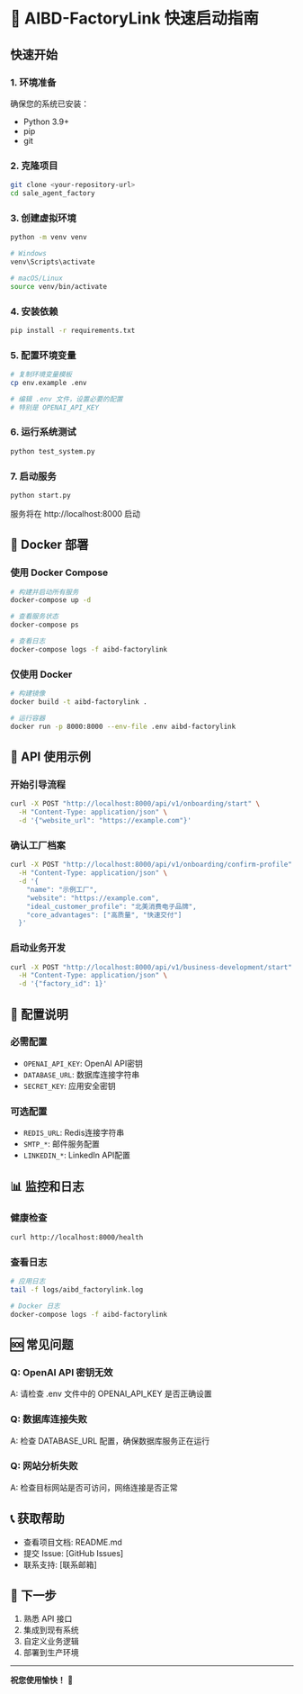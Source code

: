 # 🚀 AIBD-FactoryLink 快速启动指南

## 快速开始

### 1. 环境准备

确保您的系统已安装：
- Python 3.9+
- pip
- git

### 2. 克隆项目

```bash
git clone <your-repository-url>
cd sale_agent_factory
```

### 3. 创建虚拟环境

```bash
python -m venv venv

# Windows
venv\Scripts\activate

# macOS/Linux
source venv/bin/activate
```

### 4. 安装依赖

```bash
pip install -r requirements.txt
```

### 5. 配置环境变量

```bash
# 复制环境变量模板
cp env.example .env

# 编辑 .env 文件，设置必要的配置
# 特别是 OPENAI_API_KEY
```

### 6. 运行系统测试

```bash
python test_system.py
```

### 7. 启动服务

```bash
python start.py
```

服务将在 http://localhost:8000 启动

## 🐳 Docker 部署

### 使用 Docker Compose

```bash
# 构建并启动所有服务
docker-compose up -d

# 查看服务状态
docker-compose ps

# 查看日志
docker-compose logs -f aibd-factorylink
```

### 仅使用 Docker

```bash
# 构建镜像
docker build -t aibd-factorylink .

# 运行容器
docker run -p 8000:8000 --env-file .env aibd-factorylink
```

## 📱 API 使用示例

### 开始引导流程

```bash
curl -X POST "http://localhost:8000/api/v1/onboarding/start" \
  -H "Content-Type: application/json" \
  -d '{"website_url": "https://example.com"}'
```

### 确认工厂档案

```bash
curl -X POST "http://localhost:8000/api/v1/onboarding/confirm-profile" \
  -H "Content-Type: application/json" \
  -d '{
    "name": "示例工厂",
    "website": "https://example.com",
    "ideal_customer_profile": "北美消费电子品牌",
    "core_advantages": ["高质量", "快速交付"]
  }'
```

### 启动业务开发

```bash
curl -X POST "http://localhost:8000/api/v1/business-development/start" \
  -H "Content-Type: application/json" \
  -d '{"factory_id": 1}'
```

## 🔧 配置说明

### 必需配置

- `OPENAI_API_KEY`: OpenAI API密钥
- `DATABASE_URL`: 数据库连接字符串
- `SECRET_KEY`: 应用安全密钥

### 可选配置

- `REDIS_URL`: Redis连接字符串
- `SMTP_*`: 邮件服务配置
- `LINKEDIN_*`: LinkedIn API配置

## 📊 监控和日志

### 健康检查

```bash
curl http://localhost:8000/health
```

### 查看日志

```bash
# 应用日志
tail -f logs/aibd_factorylink.log

# Docker 日志
docker-compose logs -f aibd-factorylink
```

## 🆘 常见问题

### Q: OpenAI API 密钥无效
A: 请检查 .env 文件中的 OPENAI_API_KEY 是否正确设置

### Q: 数据库连接失败
A: 检查 DATABASE_URL 配置，确保数据库服务正在运行

### Q: 网站分析失败
A: 检查目标网站是否可访问，网络连接是否正常

## 📞 获取帮助

- 查看项目文档: README.md
- 提交 Issue: [GitHub Issues]
- 联系支持: [联系邮箱]

## 🎯 下一步

1. 熟悉 API 接口
2. 集成到现有系统
3. 自定义业务逻辑
4. 部署到生产环境

---

**祝您使用愉快！** 🎉
